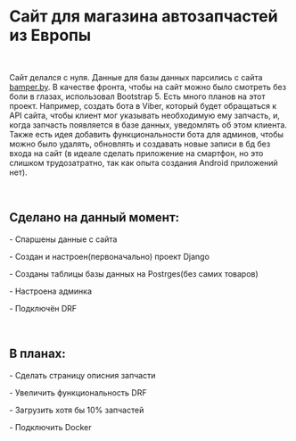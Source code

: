 <h1 margin="auto">Сайт для магазина автозапчастей из Европы</h1>
<br>
<p>Сайт делался с нуля. Данные для базы данных парсились с сайта <a href="https://bamper.by/" target="_blank">bamper.by</a>. В качестве фронта, чтобы на сайт можно было смотреть без боли в глазах, использовал Bootstrap 5. Есть много планов на этот проект. Например, создать бота в Viber, который будет обращаться к API сайта, чтобы клиент мог указывать необходимую ему запчасть, и, когда запчасть появляется в базе данных, уведомлять об этом клиента. Также есть идея добавить функциональности бота для админов, чтобы можно было удалять, обновлять и создавать новые записи в бд без входа на сайт (в идеале сделать приложение на смартфон, но это слишком трудозатратно, так как опыта создания Android приложений нет).</p>
<br>
<h2>Сделано на данный момент:</h2>
<p>- Спаршены данные с сайта</p>
<p>- Создан и настроен(первоначально) проект Django</p>
<p>- Созданы таблицы базы данных на Postrges(без самих товаров)</p>
<p>- Настроена админка</p>
<p>- Подключён DRF</p>
<br>
<h2>В планах:</h2>
<p>- Сделать страницу описния запчасти</p>
<p>- Увеличить функциональность DRF</p>
<p>- Загрузить хотя бы 10% запчастей</p>
<p>- Подключить Docker</p>
